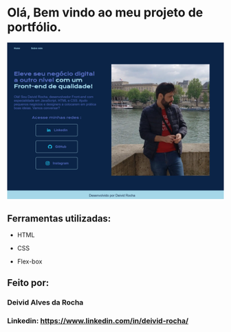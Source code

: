 

# Olá, Bem vindo ao meu projeto de portfólio.

![img-preview-do-projeto](assets/preview.png)


## Ferramentas utilizadas:

* HTML

* CSS

* Flex-box

## Feito por:

### Deivid Alves da Rocha

### Linkedin: https://www.linkedin.com/in/deivid-rocha/

